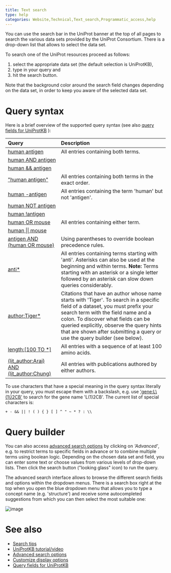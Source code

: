 ```yaml
---
title: Text search
type: help
categories: Website,Technical,Text_search,Programmatic_access,help
---
```


You can use the search bar in the UniProt banner at the top of all pages to search the various data sets provided by the UniProt Consortium. There is a drop-down list that allows to select the data set.

To search one of the UniProt resources proceed as follows:

1.  select the appropriate data set (the default selection is UniProtKB),
2.  type in your query and
3.  hit the search button.

Note that the background color around the search field changes depending on the data set, in order to keep you aware of the selected data set.

# Query syntax

Here is a brief overview of the supported query syntax (see also [query fields for UniProtKB](https://www.uniprot.org/help/query-fields) ):

| Query                                                                                                                              | Description                                                                                                                                                                                                                                                                                                                          |
| :--------------------------------------------------------------------------------------------------------------------------------- | :----------------------------------------------------------------------------------------------------------------------------------------------------------------------------------------------------------------------------------------------------------------------------------------------------------------------------------- |
| [human antigen](https://www.uniprot.org/uniprotkb?query=human%20antigen)                                                           | All entries containing both terms.                                                                                                                                                                                                                                                                                                   |
| [human AND antigen](https://www.uniprot.org/uniprotkb?query=human%20AND%20antigen)                                                 |                                                                                                                                                                                                                                                                                                                                      |
| [human && antigen](https://www.uniprot.org/uniprotkb?query=human%20%26%26%20antigen)                                               |                                                                                                                                                                                                                                                                                                                                      |
| ["human antigen"](https://www.uniprot.org/uniprotkb?query=%22human%20antigen%22)                                                   | All entries containing both terms in the exact order.                                                                                                                                                                                                                                                                                |
| [human -antigen](https://www.uniprot.org/uniprotkb?query=human%20-antigen)                                                         | All entries containing the term 'human' but not 'antigen'.                                                                                                                                                                                                                                                                           |
| [human NOT antigen](https://www.uniprot.org/uniprotkb?query=human%20NOT%20antigen)                                                 |                                                                                                                                                                                                                                                                                                                                      |
| [human !antigen](https://www.uniprot.org/uniprotkb?query=human%20!antigen)                                                         |                                                                                                                                                                                                                                                                                                                                      |
| [human OR mouse](https://www.uniprot.org/uniprotkb?query=human%20OR%20mouse)                                                       | All entries containing either term.                                                                                                                                                                                                                                                                                                  |
| [human \|\| mouse](https://www.uniprot.org/uniprotkb?query=human%20%7C%7C%20mouse)                                                 |                                                                                                                                                                                                                                                                                                                                      |
| [antigen AND (human OR mouse)](https://www.uniprot.org/uniprotkb?query=antigen%20AND%20%28human%20OR%20mouse%29)                   | Using parentheses to override boolean precedence rules.                                                                                                                                                                                                                                                                              |
| [anti\*](https://www.uniprot.org/uniprotkb?query=anti%2A)                                                                          | All entries containing terms starting with 'anti'. Asterisks can also be used at the beginning and within terms. **Note:** Terms starting with an asterisk or a single letter followed by an asterisk can slow down queries considerably.                                                                                            |
| [author:Tiger\*](https://www.uniprot.org/uniprotkb?query=lit_author:Tiger%2A)                                                      | Citations that have an author whose name starts with 'Tiger'. To search in a specific field of a dataset, you must prefix your search term with the field name and a colon. To discover what fields can be queried explicitly, observe the query hints that are shown after submitting a query or use the query builder (see below). |
| [length:\[100 TO \*\]](https://www.uniprot.org/uniprotkb?query=length:%5B100%20TO%20%2A%5D)                                        | All entries with a sequence of at least 100 amino acids.                                                                                                                                                                                                                                                                             |
| [(lit_author:Arai) AND (lit_author:Chung)](<https://www.uniprot.org/uniprotkb?query=(lit_author:Arai)%20AND%20(lit_author:Chung)>) | All entries with publications authored by either authors.                                                                                                                                                                                                                                                                            |

To use characters that have a special meaning in the query syntax literally in your query, you must escape them with a backslash, e.g. use ['gene:L\\(1\\)2CB'](<https://www.uniprot.org/uniprotkb?query=gene:L%5C(1%5C)2CB>) to search for the gene name 'L(1)2CB'. The current list of special characters is:

`+ - && || ! ( ) { } [ ] ^ " ~ * ? : \\`

# Query builder

You can also access [advanced search options](https://www.uniprot.org/help/advanced_search) by clicking on _'Advanced'_, e.g. to restrict terms to specific fields in advance or to combine multiple terms using boolean logic. Depending on the chosen data set and field, you can enter some text or choose values from various levels of drop-down lists. Then click the search button ("looking glass" icon) to run the query.

The advanced search interface allows to browse the different search fields and options within the dropdown menus. There is a search box right at the top when you open the blue dropdown menu that allows you to type a concept name (e.g. 'structure') and receive some autocompleted suggestions from which you can then select the most suitable one:

![image](https://github.com/ebi-uniprot/uniprot-manual/raw/main/images/advanced_structure.png)

# See also

- [Search tips](https://www.uniprot.org/help?query=text%20search)
- [UniProtKB tutorial/video](https://www.youtube.com/watch?v=ado1r8IDm3U)
- [Advanced search options](https://www.uniprot.org/help/advanced_search)
- [Customize display options](https://www.uniprot.org/help/customize)
- [Query fields for UniProtKB](https://www.uniprot.org/help/query-fields)
